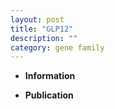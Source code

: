 ```yaml
---
layout: post
title: "GLP12"
description: ""
category: gene family
---
```


* **Information**  

* **Publication**  


